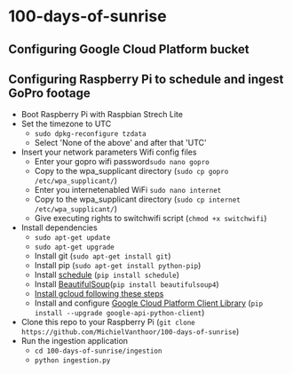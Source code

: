 # 100-days-of-sunrise

## Configuring Google Cloud Platform bucket

## Configuring Raspberry Pi to schedule and ingest GoPro footage
* Boot Raspberry Pi with Raspbian Strech Lite
* Set the timezone to UTC
  * `sudo dpkg-reconfigure tzdata`
  * Select 'None of the above' and after that 'UTC'
* Insert your network parameters Wifi config files
  * Enter your gopro wifi password`sudo nano gopro`
  * Copy to the wpa_supplicant directory (`sudo cp gopro /etc/wpa_supplicant/`)
  * Enter you internetenabled WiFi `sudo nano internet`
  * Copy to the wpa_supplicant directory (`sudo cp internet /etc/wpa_supplicant/`)
  * Give executing rights to switchwifi script (`chmod +x switchwifi`)
* Install dependencies
  * `sudo apt-get update`
  * `sudo apt-get upgrade`
  * Install git (`sudo apt-get install git`)
  * Install pip (`sudo apt-get install python-pip`)
  * Install [schedule](https://github.com/dbader/schedule) (`pip install schedule`)
  * Install [BeautifulSoup](https://www.crummy.com/software/BeautifulSoup/bs4/doc/)(`pip install beautifulsoup4`)
  * [Install gcloud following these steps](https://cloud.google.com/sdk/docs/quickstart-linux)
  * Install and configure [Google Cloud Platform Client Library](https://cloud.google.com/compute/docs/tutorials/python-guide) (`pip install --upgrade google-api-python-client`)
* Clone this repo to your Raspberry Pi (`git clone https://github.com/MichielVanthoor/100-days-of-sunrise`)
* Run the ingestion application
  * `cd 100-days-of-sunrise/ingestion`
  * `python ingestion.py`
